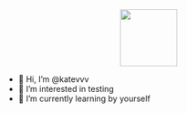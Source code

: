 <div id="header" align="center">
  <img src="[https://media.giphy.com/media/M9gbBd9nbDrOTu1Mqx/giphy.gif](https://i.gifer.com/2GU.gif)" width="100"/>
</div>

- 👋 Hi, I’m @katevvv
- 👀 I’m interested in testing
- 🌱 I’m currently learning by yourself

<!---
katevvv/katevvv is a ✨ special ✨ repository because its `README.md` (this file) appears on your GitHub profile.
You can click the Preview link to take a look at your changes.
--->
